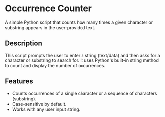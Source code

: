 # Occurrence Counter

A simple Python script that counts how many times a given character or substring appears in the user-provided text.

## Description
This script prompts the user to enter a string (text/data) and then asks for a character or substring to search for. It uses Python's built-in string method to count and display the number of occurrences.

## Features
- Counts occurrences of a single character or a sequence of characters (substring).
- Case-sensitive by default.
- Works with any user input string.